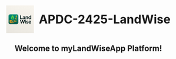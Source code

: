 <div align="center">
  <img src="assets/Logo.jpeg" alt="myLandWiseApp Logo" width="75" style="vertical-align: middle;"/>
  <span style="font-size: 32px; font-weight: bold; vertical-align: middle; margin-left: 10px;">APDC-2425-LandWise</span>
</div>

<h2 align="center">Welcome to myLandWiseApp Platform!</h2>
